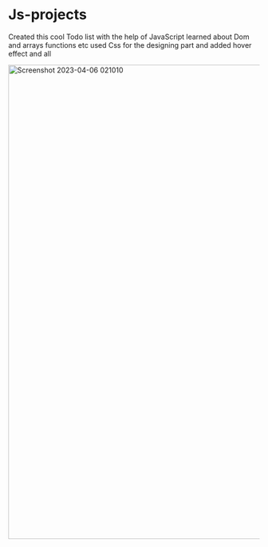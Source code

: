 # Js-projects
Created this cool Todo list with the help of JavaScript
learned about Dom and arrays functions etc
used Css for the designing part and added hover effect and all

<img width="953" alt="Screenshot 2023-04-06 021010" src="https://user-images.githubusercontent.com/109078342/230207220-18255d9a-baa3-4eae-9d7c-e3378d3e433e.png">

